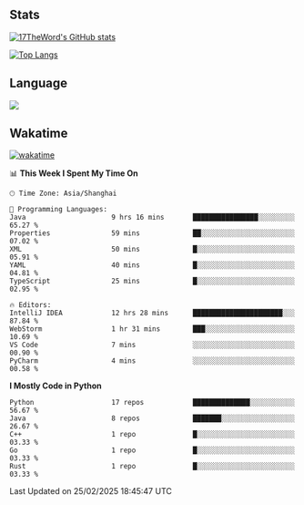 ## Stats

[![17TheWord's GitHub stats](https://github-readme-stats.vercel.app/api?username=17TheWord&count_private=true&show_icons=true)](https://github.com/anuraghazra/github-readme-stats)

[![Top Langs](https://github-readme-stats.vercel.app/api/top-langs/?username=17TheWord&layout=compact&hide=html)](https://github.com/anuraghazra/github-readme-stats)

## Language

<img align="center" src="https://github-readme-stats-theword.vercel.app/api/wakatime?username=559772f0-9c03-4114-9e11-1b4b8b998e10&layout=compact&theme=dracula&hide_border=true">

## Wakatime

[![wakatime](https://wakatime.com/badge/user/559772f0-9c03-4114-9e11-1b4b8b998e10.svg)](https://wakatime.com/@559772f0-9c03-4114-9e11-1b4b8b998e10)

<!--START_SECTION:waka-->
📊 **This Week I Spent My Time On** 

```text
🕑︎ Time Zone: Asia/Shanghai

💬 Programming Languages: 
Java                     9 hrs 16 mins       ████████████████░░░░░░░░░   65.27 % 
Properties               59 mins             ██░░░░░░░░░░░░░░░░░░░░░░░   07.02 % 
XML                      50 mins             █░░░░░░░░░░░░░░░░░░░░░░░░   05.91 % 
YAML                     40 mins             █░░░░░░░░░░░░░░░░░░░░░░░░   04.81 % 
TypeScript               25 mins             █░░░░░░░░░░░░░░░░░░░░░░░░   02.95 % 

🔥 Editors: 
IntelliJ IDEA            12 hrs 28 mins      ██████████████████████░░░   87.84 % 
WebStorm                 1 hr 31 mins        ███░░░░░░░░░░░░░░░░░░░░░░   10.69 % 
VS Code                  7 mins              ░░░░░░░░░░░░░░░░░░░░░░░░░   00.90 % 
PyCharm                  4 mins              ░░░░░░░░░░░░░░░░░░░░░░░░░   00.58 % 
```

**I Mostly Code in Python** 

```text
Python                   17 repos            ██████████████░░░░░░░░░░░   56.67 % 
Java                     8 repos             ███████░░░░░░░░░░░░░░░░░░   26.67 % 
C++                      1 repo              █░░░░░░░░░░░░░░░░░░░░░░░░   03.33 % 
Go                       1 repo              █░░░░░░░░░░░░░░░░░░░░░░░░   03.33 % 
Rust                     1 repo              █░░░░░░░░░░░░░░░░░░░░░░░░   03.33 % 
```




 Last Updated on 25/02/2025 18:45:47 UTC
<!--END_SECTION:waka-->
